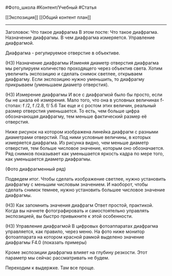 #Фото_школа #Контент/Учебный #Статья 

[[Экспозиция]]
[[Общий контент план]]
_____
Заголовок: Что такое диафрагма
В этом посте:
Что такое диафрагма.
Назначение диафрагмы.
В чем диафрагма измеряется.
Управление диафрагмой.

Диафрагма - регулируемое отверстие в объективе.

(Н3) Назначение диафрагмы
Изменяя диаметр отверстия диафрагма мы регулируем количество проходящего через объектив света.
Хотим увеличить экспозицию и сделать снимок светлее, открываем диафрагму. 
Если экспозицию нужно уменьшить, то диафрагму прикрываем (уменьшаем диаметр отверстия). 

(Н3) Измерение диафрагмы
И все с диафрагмой было бы просто, если бы не шкала её измерения.
Мало того, что она в условных величинах f-стопах: f /2, f /2.8, f/ 5.6
Так еще и с ростом этих величин, реальный размер отверстия уменьшается.
То есть, чем больше цифра обозначающая диафрагму, тем меньше фактический размер её отверстия. 

Ниже рисунок на котором изображена линейка диафрагм с разными диаметрами отверстий. Под ними условные величины, в которых измеряется диафрагма.
Из рисунка видно, чем меньше диаметр отверстия, тем больше числовое значение, которым оно обозначается.
Ряд снимков показывает как уменьшается яркость кадра по мере того, как уменьшается диаметр диафрагмы.

(Фото диафрагменный ряд)

Подведем итог.
Чтобы сделать изображение светлее, нужно установить диафрагму с меньшим числовым значением.
И наоборот, чтобы сделать снимок темнее, нужно установить большее числовое значение диафрагмы.

(Н3) Как запомнить значения диафрагм
Ответ простой, практикой. Когда вы начнете фотографировать и самостоятельно управлять экспозицией, вы быстро привыкните к этой особенности. 

(Н3) Управление диафрагмой
В цифровых фотоаппаратах диафрагма управляется, как правило, через меню.
На фото ниже монитор фотоаппарата на котором красной рамкой выделено значение диафрагмы F4.0
(показать примеры)

Кроме экспозиции диафрагма влияет на глубину резкости. Этот параметр мы сейчас рассматривать не будем.

Переходим к выдержке. Там все проще.